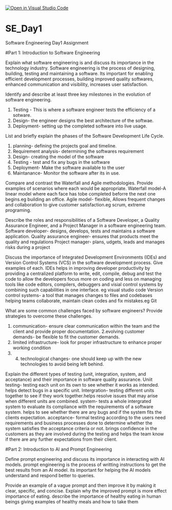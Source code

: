 [![Open in Visual Studio Code](https://classroom.github.com/assets/open-in-vscode-2e0aaae1b6195c2367325f4f02e2d04e9abb55f0b24a779b69b11b9e10269abc.svg)](https://classroom.github.com/online_ide?assignment_repo_id=18472874&assignment_repo_type=AssignmentRepo)
# SE_Day1
Software Engineering Day1 Assignment

#Part 1: Introduction to Software Engineering

Explain what software engineering is and discuss its importance in the technology industry.
Software engineering is the process of designing, building, testing and maintaining a software.
Its important for enabling efficient development processes, building improved quality softwares, enhanced communication and visibility, increases user satisfaction.

Identify and describe at least three key milestones in the evolution of software engineering.
1. Testing - This is where a software engineer tests the efficiency of a sotware.
2. Design- the engineer designs the best architecture of the softwae.
3. Deployment- setting up the completed software into live usage.

List and briefly explain the phases of the Software Development Life Cycle.
1. planning- defining the projects goal and timeline.
2. Requirement analysis- determining the softwares requirement
3. Design- creating the model of the software
4. Testing - test and fix any bugs in the software
5. Deployment- Make the software available to the user
6. Maintanance- Monitor the software after its in use.

Compare and contrast the Waterfall and Agile methodologies. Provide examples of scenarios where each would be appropriate.
Waterfall  model-A linear model where each face has tobe completed beforre the next one begins.eg building an office.
Agile model- flexible, Allows frequent changes and collaboration to give customer satisfaction.eg scrum, extreme programing. 

Describe the roles and responsibilities of a Software Developer, a Quality Assurance Engineer, and a Project Manager in a software engineering team.
Software developer- designs, develops, tests and maintains a software application.
Quality assurance engineer- ensures that products meet the quality and regulations 
Project manager- plans, udgets, leads and manages risks during a project

Discuss the importance of Integrated Development Environments (IDEs) and Version Control Systems (VCS) in the software development process. Give examples of each.
IDEs helps in improving developer productivity by providing a centralized platform to write, edit, compile, debug and test the code to allow the developers focus more on coding and less on managing tools like code editors, compilers, debuggers and visial control systems by combining such capabilities in one interface. eg visual studio code
Version control systems- a tool that manages changes to files and codebases helping teams collaborate, maintain clean codes and fix mistakes.eg Git

What are some common challenges faced by software engineers? Provide strategies to overcome these challenges.
1. communication- ensure clear communication within the team and the client and provide proper documentation.
2.evolving customer demands- be flexible to fit the customer demands.
3. limited infrastructure- look for proper infrastructure to enhance proper working condition
4. 4.  technological changes- one should keep up with the new technologies to avoid being left behind. 

Explain the different types of testing (unit, integration, system, and acceptance) and their importance in software quality assurance.
Uniit testing- testing each unit on its own to see whether it works as intended. helps detect bugs in a specific unit.
Intergration- testing different units together to see if they work together.helps resolve issues that may arise when different units are combined.
system- tests a whole intergrated system to evaluate its compliance with the requirements of a software system. helps to see whether there are any bugs and if the system fits the clients expectation.
acceptance- formal testing according to the users need requirements and business processes done to determine whether the system satisfies the acceptance criteria or not. brings confidence in the customers as they are involved during the testing and helps the team know if there are any further expectations from their client.

#Part 2: Introduction to AI and Prompt Engineering


Define prompt engineering and discuss its importance in interacting with AI models.
prompt engineering is the process of writting instructions to get the best results from an AI model.
its important for helping the AI models understand and respond better to queries.

Provide an example of a vague prompt and then improve it by making it clear, specific, and concise. Explain why the improved prompt is more effect
importance of eating.
describe the importance of healthy eating in human beings giving examples of healthy meals and how to take them
